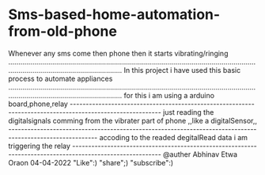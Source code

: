 # Sms-based-home-automation-from-old-phone
Whenever any sms come then phone then it starts vibrating/ringing  ..................................................................................................................................................................................... In this project i have used this basic process to automate appliances ..................................................................................................................................................................................... for this i am using a arduino board,phone,relay ---------------------------------------------------------------------------------------------------------- just reading the digitalsignals comming from the vibrater part of phone ,,like a digitalSensor,, ---------------------------------------------------------------------------------------------------------- accoding to the readed degitalRead data i am triggering the relay ---------------------------------------------------------------------------------------------------------- @auther Abhinav Etwa Oraon 04-04-2022  "Like":)     "share";)    "subscribe":)
